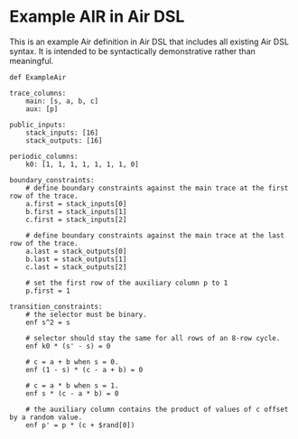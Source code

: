 # Example AIR in Air DSL

This is an example Air definition in Air DSL that includes all existing Air DSL syntax. It is intended to be syntactically demonstrative rather than meaningful.

```
def ExampleAir

trace_columns:
    main: [s, a, b, c]
    aux: [p]

public_inputs:
    stack_inputs: [16]
    stack_outputs: [16]

periodic_columns:
    k0: [1, 1, 1, 1, 1, 1, 1, 0]

boundary_constraints:
    # define boundary constraints against the main trace at the first row of the trace.
    a.first = stack_inputs[0]
    b.first = stack_inputs[1]
    c.first = stack_inputs[2]

    # define boundary constraints against the main trace at the last row of the trace.
    a.last = stack_outputs[0]
    b.last = stack_outputs[1]
    c.last = stack_outputs[2]

    # set the first row of the auxiliary column p to 1
    p.first = 1

transition_constraints:
    # the selector must be binary.
    enf s^2 = s

    # selector should stay the same for all rows of an 8-row cycle.
    enf k0 * (s' - s) = 0

    # c = a + b when s = 0.
    enf (1 - s) * (c - a + b) = 0

    # c = a * b when s = 1.
    enf s * (c - a * b) = 0

    # the auxiliary column contains the product of values of c offset by a random value.
    enf p' = p * (c + $rand[0])
```
